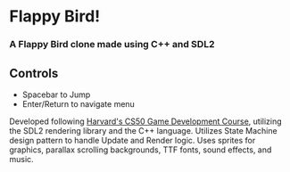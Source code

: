 # Flappy Bird!
### A Flappy Bird clone made using C++ and SDL2

## Controls
- Spacebar to Jump
- Enter/Return to navigate menu

Developed following [Harvard's CS50 Game Development Course](https://www.youtube.com/watch?v=GfwpRU0cT10&list=PLhQjrBD2T383Vx9-4vJYFsJbvZ_D17Qzh&index=3), utilizing the SDL2 rendering library and the C++ language. 
Utilizes State Machine design pattern to handle Update and Render logic. Uses sprites for graphics, parallax scrolling backgrounds, TTF fonts, sound effects, and music.
